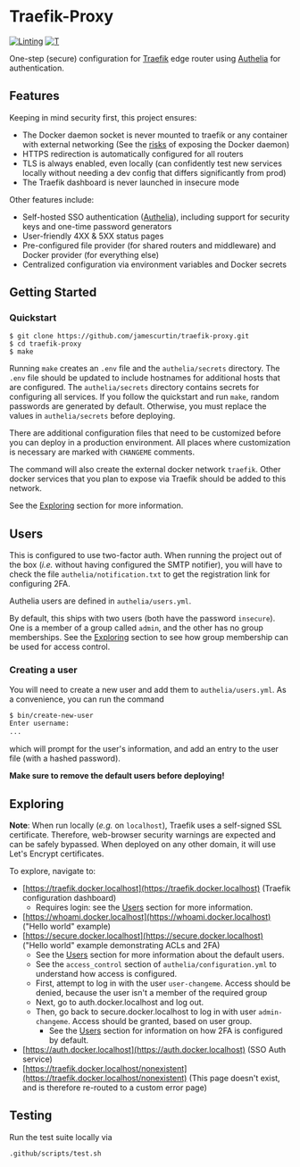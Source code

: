 # Traefik-Proxy

[![Linting](https://github.com/jamescurtin/traefik-proxy/actions/workflows/lint.yaml/badge.svg)](https://github.com/jamescurtin/traefik-proxy/actions/workflows/lint.yaml)
[![T](https://github.com/jamescurtin/traefik-proxy/actions/workflows/test.yaml/badge.svg)](https://github.com/jamescurtin/traefik-proxy/actions/workflows/test.yaml)

One-step (secure) configuration for [Traefik](https://docs.traefik.io/) edge router using [Authelia](https://www.authelia.com/) for authentication.

## Features

Keeping in mind security first, this project ensures:

* The Docker daemon socket is never mounted to traefik or any container with external networking (See the [risks](https://docs.docker.com/engine/security/#docker-daemon-attack-surface) of exposing the Docker daemon)
* HTTPS redirection is automatically configured for all routers
* TLS is always enabled, even locally (can confidently test new services locally without needing a dev config that differs significantly from prod)
* The Traefik dashboard is never launched in insecure mode

Other features include:

* Self-hosted SSO authentication ([Authelia](https://www.authelia.com/)), including support for security keys and one-time password generators
* User-friendly 4XX & 5XX status pages
* Pre-configured file provider (for shared routers and middleware) and Docker provider (for everything else)
* Centralized configuration via environment variables and Docker secrets

## Getting Started

### Quickstart

```console
$ git clone https://github.com/jamescurtin/traefik-proxy.git
$ cd traefik-proxy
$ make
```

Running `make` creates an `.env` file and the `authelia/secrets` directory. The
`.env` file should be updated to include hostnames for additional hosts that are
configured. The `authelia/secrets` directory contains secrets for configuring
all services. If you follow the quickstart and run `make`, random passwords are generated by default. Otherwise, you must replace the values in `authelia/secrets` before deploying.

There are additional configuration files that need to be customized before you can
deploy in a production environment. All places where customization is necessary
are marked with `CHANGEME` comments.

The command will also create the external docker network `traefik`. Other docker
services that you plan to expose via Traefik should be added to this network.

See the [Exploring](#exploring) section for more information.

## Users

This is configured to use two-factor auth. When running the project out of the box (_i.e._ without having configured the SMTP notifier), you will have to check the file `authelia/notification.txt` to get the registration link for configuring 2FA.

Authelia users are defined in `authelia/users.yml`.

By default, this ships with two users (both have the password `insecure`).
One is a member of a group called `admin`, and the other has no group memberships.
See the [Exploring](#exploring) section to see how group membership can be used
for access control.

### Creating a user

You will need to create a new user and add them to `authelia/users.yml`.
As a convenience, you can run the command

```bash
$ bin/create-new-user
Enter username:
...
```

which will prompt for the user's information, and add an entry to the user file
(with a hashed password).

**Make sure to remove the default users before deploying!**

## Exploring

**Note**: When run locally (_e.g._ on `localhost`), Traefik uses a self-signed SSL certificate. Therefore, web-browser security warnings are expected and can be safely bypassed.
When deployed on any other domain, it will use Let's Encrypt certificates.

To explore, navigate to:

* [https://traefik.docker.localhost](https://traefik.docker.localhost) (Traefik configuration dashboard)
  * Requires login: see the [Users](#users) section for more information.
* [https://whoami.docker.localhost](https://whoami.docker.localhost) ("Hello world" example)
* [https://secure.docker.localhost](https://secure.docker.localhost) ("Hello world" example demonstrating ACLs and 2FA)
  * See the [Users](#users) section for more information about the default users.
  * See the `access_control` section of `authelia/configuration.yml` to understand how access is configured.
  * First, attempt to log in with the user `user-changeme`. Access should be denied, because the user isn't a member of the required group
  * Next, go to auth.docker.localhost and log out.
  * Then, go back to secure.docker.localhost to log in with user `admin-changeme`. Access should be granted, based on user group.
    * See the [Users](#users) section for information on how 2FA is configured by default.
* [https://auth.docker.localhost](https://auth.docker.localhost) (SSO Auth service)
* [https://traefik.docker.localhost/nonexistent](https://traefik.docker.localhost/nonexistent) (This page doesn't exist, and is therefore re-routed to a custom error page)

## Testing

Run the test suite locally via

```bash
.github/scripts/test.sh
```

